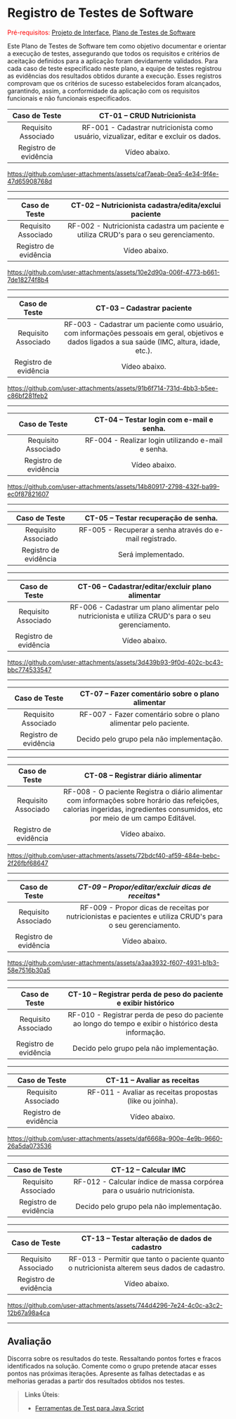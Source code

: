 # Registro de Testes de Software

<span style="color:red">Pré-requisitos: <a href="3-Projeto de Interface.md"> Projeto de Interface</a></span>, <a href="8-Plano de Testes de Software.md"> Plano de Testes de Software</a>

Este Plano de Testes de Software tem como objetivo documentar e orientar a execução de testes, assegurando que todos os requisitos e critérios de aceitação definidos para a aplicação foram devidamente validados. Para cada caso de teste especificado neste plano, a equipe de testes registrou as evidências dos resultados obtidos durante a execução. Esses registros comprovam que os critérios de sucesso estabelecidos foram alcançados, garantindo, assim, a conformidade da aplicação com os requisitos funcionais e não funcionais especificados.

| **Caso de Teste** 	| **CT-01 –  CRUD Nutricionista** 	|
|:---:	|:---:	|
|	Requisito Associado 	| RF-001 - Cadastrar nutricionista como usuário, vizualizar, editar e excluir os dados. |
|Registro de evidência | Vídeo abaixo. |

https://github.com/user-attachments/assets/caf7aeab-0ea5-4e34-9f4e-47d65908768d
<Hr>

| **Caso de Teste** 	| **CT-02 – Nutricionista cadastra/edita/exclui paciente** 	|
|:---:	|:---:	|
|	Requisito Associado 	| RF-002 - Nutricionista cadastra um paciente e utiliza CRUD's para o seu gerenciamento. |
|Registro de evidência | Vídeo abaixo. |

https://github.com/user-attachments/assets/10e2d90a-006f-4773-b661-7de18274f8b4
<Hr>

| **Caso de Teste** 	| **CT-03 – Cadastrar paciente** 	|
|:---:	|:---:	|
|	Requisito Associado 	| RF-003 - Cadastrar um paciente como usuário, com informações pessoais em geral, objetivos e dados ligados a sua saúde (IMC, altura, idade, etc.). |
|Registro de evidência | Vídeo abaixo. |

https://github.com/user-attachments/assets/91b6f714-731d-4bb3-b5ee-c86bf281feb2
<Hr>

| **Caso de Teste** 	| **CT-04 – Testar login com e-mail e senha.** 	|
|:---:	|:---:	|
|	Requisito Associado 	| RF-004 - Realizar login utilizando e-mail e senha. |
|Registro de evidência | Vídeo abaixo. |

https://github.com/user-attachments/assets/14b80917-2798-432f-ba99-ec0f87821607
<Hr>

| **Caso de Teste** 	| **CT-05 – Testar recuperação de senha.** 	|
|:---:	|:---:	|
|	Requisito Associado 	| RF-005 - Recuperar a senha através do e-mail registrado. |
|Registro de evidência |Será implementado.|
<Hr>

| **Caso de Teste** 	| **CT-06 – Cadastrar/editar/excluir plano alimentar** 	|
|:---:	|:---:	|
|	Requisito Associado 	| RF-006 - Cadastrar um plano alimentar pelo nutricionista e utiliza CRUD's para o seu gerenciamento. |
|Registro de evidência | Vídeo abaixo. |

https://github.com/user-attachments/assets/3d439b93-9f0d-402c-bc43-bbc774533547
<Hr>

| **Caso de Teste** 	| **CT-07 – Fazer comentário sobre o plano alimentar** 	|
|:---:	|:---:	|
|	Requisito Associado 	| RF-007 - Fazer comentário sobre o plano alimentar pelo paciente. |
|Registro de evidência | Decido pelo grupo pela não implementação. |

<Hr>

| **Caso de Teste** 	| **CT-08 – Registrar diário alimentar** 	|
|:---:	|:---:	|
|	Requisito Associado 	| RF-008 - O paciente Registra o diário alimentar com informações sobre horário das refeições, calorias ingeridas, ingredientes consumidos, etc por meio de um campo Editável. |
|Registro de evidência | Vídeo abaixo. |

https://github.com/user-attachments/assets/72bdcf40-af59-484e-bebc-2f26fbf68647
<Hr>

| **Caso de Teste** 	| *CT-09 – Propor/editar/excluir dicas de receitas** 	|
|:---:	|:---:	|
|	Requisito Associado 	| RF-009 - Propor dicas de receitas por nutricionistas e pacientes e utiliza CRUD's para o seu gerenciamento. |
|Registro de evidência | Vídeo abaixo. |

https://github.com/user-attachments/assets/a3aa3932-f607-4931-b1b3-58e7516b30a5
<Hr>

| **Caso de Teste** 	| **CT-10 – Registrar perda de peso do paciente e exibir histórico** 	|
|:---:	|:---:	|
|	Requisito Associado 	| RF-010 - Registrar perda de peso do paciente ao longo do tempo e exibir o histórico desta informação. |
|Registro de evidência | Decido pelo grupo pela não implementação. |
<Hr>

| **Caso de Teste** 	| **CT-11 – Avaliar as receitas** 	|
|:---:	|:---:	|
|	Requisito Associado 	| RF-011 - Avaliar as receitas propostas (like ou joinha). |
|Registro de evidência | Vídeo abaixo. |

https://github.com/user-attachments/assets/daf6668a-900e-4e9b-9660-26a5da073536
<Hr>

| **Caso de Teste** 	| **CT-12 – Calcular IMC** 	|
|:---:	|:---:	|
|	Requisito Associado 	| RF-012 - Calcular índice de massa corpórea para o usuário nutricionista. |
|Registro de evidência |Decido pelo grupo pela não implementação.|
<Hr>

| **Caso de Teste** 	| **CT-13 – Testar alteração de dados de cadastro** 	|
|:---:	|:---:	|
|	Requisito Associado 	| RF-013 - Permitir que tanto o paciente quanto o nutricionista alterem seus dados de cadastro. |
|Registro de evidência | Vídeo abaixo. |

https://github.com/user-attachments/assets/744d4296-7e24-4c0c-a3c2-12b67a98a4ca
<Hr>

## Avaliação

Discorra sobre os resultados do teste. Ressaltando pontos fortes e fracos identificados na solução. Comente como o grupo pretende atacar esses pontos nas próximas iterações. Apresente as falhas detectadas e as melhorias geradas a partir dos resultados obtidos nos testes.

> **Links Úteis**:
> - [Ferramentas de Test para Java Script](https://geekflare.com/javascript-unit-testing/)
